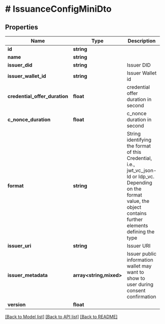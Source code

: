 # # IssuanceConfigMiniDto

## Properties

| Name                          | Type                    | Description                                                                                                                                                             | Notes      |
| ----------------------------- | ----------------------- | ----------------------------------------------------------------------------------------------------------------------------------------------------------------------- | ---------- |
| **id**                        | **string**              |                                                                                                                                                                         |
| **name**                      | **string**              |                                                                                                                                                                         | [optional] |
| **issuer_did**                | **string**              | Issuer DID                                                                                                                                                              | [optional] |
| **issuer_wallet_id**          | **string**              | Issuer Wallet id                                                                                                                                                        | [optional] |
| **credential_offer_duration** | **float**               | credential offer duration in second                                                                                                                                     | [optional] |
| **c_nonce_duration**          | **float**               | c_nonce duration in second                                                                                                                                              | [optional] |
| **format**                    | **string**              | String identifying the format of this Credential, i.e., jwt_vc_json-ld or ldp_vc. Depending on the format value, the object contains further elements defining the type | [optional] |
| **issuer_uri**                | **string**              | Issuer URI                                                                                                                                                              | [optional] |
| **issuer_metadata**           | **array<string,mixed>** | Issuer public information wallet may want to show to user during consent confirmation                                                                                   | [optional] |
| **version**                   | **float**               |                                                                                                                                                                         | [optional] |

[[Back to Model list]](../../README.md#models) [[Back to API list]](../../README.md#endpoints) [[Back to README]](../../README.md)
